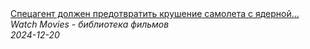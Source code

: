 <!--2024-12-20 15:20:03-->
<div class="yb">
  <a class="nodecor" href="/posts.html?filmy/specagent_doljen_predotvratit_krushenie_samoleta_s_yadernoj_bomboj_na_bortu_-_triller_-_97_minut">
    <img class="preview" data-videoid="NQ2zGSvOJT4" src="https://i3.ytimg.com/vi/NQ2zGSvOJT4/hqdefault.jpg" align="middle" alt="">
  </a>
  <div class="inlbl text">
    <a class="nodecor" href="/posts.html?filmy/specagent_doljen_predotvratit_krushenie_samoleta_s_yadernoj_bomboj_na_bortu_-_triller_-_97_minut">Спецагент должен предотвратить крушение самолета с ядерной...</a><br>
    <i class="smaller2">Watch Movies - библиотека фильмов</i><br>
    <i class="smaller3">2024-12-20</i>
  </div>
</div>
